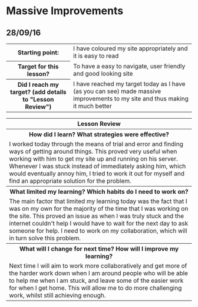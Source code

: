 # Massive Improvements


## 28/09/16

<table>
  <tr>
    <th>Starting point:</th>
    <td>I have coloured my site appropriately and it is easy to read</td>
  </tr>
  <tr>
    <th>Target for this lesson?</th>
    <td>To have a easy to navigate, user friendly and good looking site</td>
  </tr>
  <tr>
    <th>Did I reach my target? 
(add details to "Lesson Review")</th>
    <td>I have reached my target today as I have (as you can see) made massive improvements to my site and thus making it much better</td>
  </tr>
</table>


<table>
  <tr>
    <th>Lesson Review</th>
  </tr>
  <tr>
    <th>How did I learn? What strategies were effective? </th>
  </tr>
  <tr>
    <td>I worked today through the means of trial and error and finding ways of getting around things. This proved very useful when working with him to get my site up and running on his server. Whenever I was stuck instead of immediately asking him, which would eventually annoy him, I tried to work it out for myself and find an appropriate solution for the problem. </td>
  </tr>
  <tr>
    <th>What limited my learning? Which habits do I need to work on? </th>
  </tr>
  <tr>
    <td>The main factor that limited my learning today was the fact that I was on my own for the majority of the time that I was working on the site. This proved an issue as when I was truly stuck and the internet couldn't help I would have to wait for the next day to ask someone for help. I need to work on my collaboration, which will in turn solve this problem.</td>
  </tr>
  <tr>
    <th>What will I change for next time? How will I improve my learning?</th>
  </tr>
  <tr>
    <td>Next time I will aim to work more collaboratively and get more of the harder work down when I am around people who will be able to help me when I am stuck, and leave some of the easier work for when I get home. This will allow me to do more challenging work, whilst still achieving enough.</td>
  </tr>
</table>


